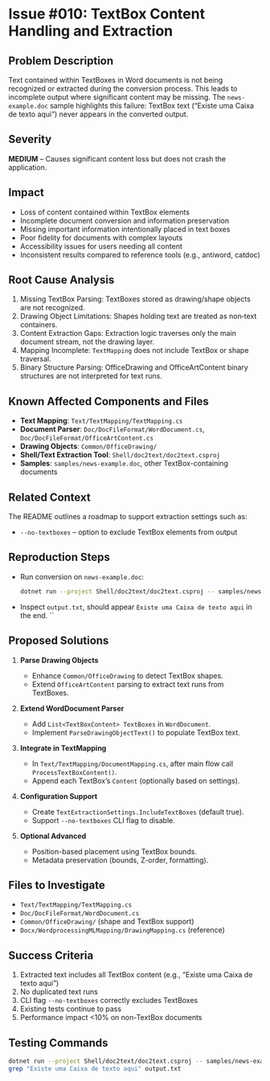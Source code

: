 # Issue #010: TextBox Content Handling and Extraction

## Problem Description
Text contained within TextBoxes in Word documents is not being recognized or extracted during the conversion process. This leads to incomplete output where significant content may be missing. The `news-example.doc` sample highlights this failure: TextBox text (“Existe uma Caixa de texto aqui”) never appears in the converted output.

## Severity
**MEDIUM** – Causes significant content loss but does not crash the application.

## Impact
- Loss of content contained within TextBox elements  
- Incomplete document conversion and information preservation  
- Missing important information intentionally placed in text boxes  
- Poor fidelity for documents with complex layouts  
- Accessibility issues for users needing all content  
- Inconsistent results compared to reference tools (e.g., antiword, catdoc)

## Root Cause Analysis
1. Missing TextBox Parsing: TextBoxes stored as drawing/shape objects are not recognized.  
2. Drawing Object Limitations: Shapes holding text are treated as non‐text containers.  
3. Content Extraction Gaps: Extraction logic traverses only the main document stream, not the drawing layer.  
4. Mapping Incomplete: `TextMapping` does not include TextBox or shape traversal.  
5. Binary Structure Parsing: OfficeDrawing and OfficeArtContent binary structures are not interpreted for text runs.

## Known Affected Components and Files
- **Text Mapping**: `Text/TextMapping/TextMapping.cs`  
- **Document Parser**: `Doc/DocFileFormat/WordDocument.cs`, `Doc/DocFileFormat/OfficeArtContent.cs`  
- **Drawing Objects**: `Common/OfficeDrawing/`  
- **Shell/Text Extraction Tool**: `Shell/doc2text/doc2text.csproj`  
- **Samples**: `samples/news-example.doc`, other TextBox-containing documents

## Related Context
The README outlines a roadmap to support extraction settings such as:
- `--no-textboxes` – option to exclude TextBox elements from output

## Reproduction Steps


- Run conversion on `news-example.doc`:  
   ```bash
   dotnet run --project Shell/doc2text/doc2text.csproj -- samples/news-example.doc output.txt
   ```

- Inspect `output.txt`, should appear  `Existe uma Caixa de texto aqui` in the end.
``

## Proposed Solutions

1. **Parse Drawing Objects**  
   - Enhance `Common/OfficeDrawing` to detect TextBox shapes.  
   - Extend `OfficeArtContent` parsing to extract text runs from TextBoxes.

2. **Extend WordDocument Parser**  
   - Add `List<TextBoxContent> TextBoxes` in `WordDocument`.  
   - Implement `ParseDrawingObjectText()` to populate TextBox text.

3. **Integrate in TextMapping**  
   - In `Text/TextMapping/DocumentMapping.cs`, after main flow call `ProcessTextBoxContent()`.  
   - Append each TextBox’s `Content` (optionally based on settings).

4. **Configuration Support**  
   - Create `TextExtractionSettings.IncludeTextBoxes` (default true).  
   - Support `--no-textboxes` CLI flag to disable.

5. **Optional Advanced**  
   - Position-based placement using TextBox bounds.  
   - Metadata preservation (bounds, Z-order, formatting).

## Files to Investigate
- `Text/TextMapping/TextMapping.cs`  
- `Doc/DocFileFormat/WordDocument.cs`  
- `Common/OfficeDrawing/` (shape and TextBox support)  
- `Docx/WordprocessingMLMapping/DrawingMapping.cs` (reference)

## Success Criteria
1. Extracted text includes all TextBox content (e.g., “Existe uma Caixa de texto aqui”)  
2. No duplicated text runs  
3. CLI flag `--no-textboxes` correctly excludes TextBoxes  
4. Existing tests continue to pass  
5. Performance impact <10% on non-TextBox documents

## Testing Commands
```bash
dotnet run --project Shell/doc2text/doc2text.csproj -- samples/news-example.doc output.txt
grep "Existe uma Caixa de texto aqui" output.txt
